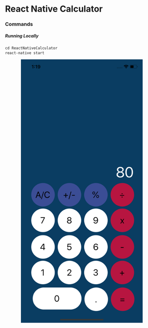 # React Native Calculator

### Commands

##### Running Locally

```
cd ReactNativeCalculator
react-native start
```

<p align="center">
    <img alt="react-native-calculator" src="./img/Simulator-Calculator.png" width="400">
</p>
